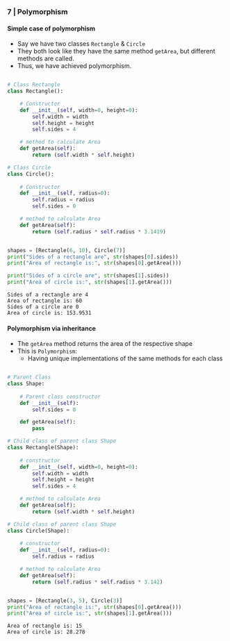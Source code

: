 
### 7 | Polymorphism 

#### Simple case of polymorphism

- Say we have two classes <code>Rectangle</code> & <code>Circle</code>
- They both look like they have the same method <code>getArea</code>, but different methods are called. 
- Thus, we have achieved polymorphism.

```python

# Class Rectangle
class Rectangle():

    # Constructor
    def __init__(self, width=0, height=0):
        self.width = width
        self.height = height
        self.sides = 4

    # method to calculate Area
    def getArea(self):
        return (self.width * self.height)

# Class Circle
class Circle():
    
    # Constructor
    def __init__(self, radius=0):
        self.radius = radius
        self.sides = 0

    # method to calculate Area
    def getArea(self):
        return (self.radius * self.radius * 3.1419)


shapes = [Rectangle(6, 10), Circle(7)]
print("Sides of a rectangle are", str(shapes[0].sides))
print("Area of rectangle is:", str(shapes[0].getArea()))

print("Sides of a circle are", str(shapes[1].sides))
print("Area of circle is:", str(shapes[1].getArea()))

```

```
Sides of a rectangle are 4
Area of rectangle is: 60
Sides of a circle are 0
Area of circle is: 153.9531
```

#### Polymorphism via inheritance

- The <code>getArea</code> method returns the area of the respective shape
- This is <code>Polymorphism</code>:
    - Having unique implementations of the same methods for each class

```python

# Parent Class
class Shape:
    
    # Parent class constructor
    def __init__(self): 
        self.sides = 0

    def getArea(self):
        pass

# Child class of parent class Shape
class Rectangle(Shape):  
    
    # constructor
    def __init__(self, width=0, height=0):
        self.width = width
        self.height = height
        self.sides = 4

    # method to calculate Area
    def getArea(self):
        return (self.width * self.height)

# Child class of parent class Shape
class Circle(Shape):  
    
    # constructor
    def __init__(self, radius=0):
        self.radius = radius

    # method to calculate Area
    def getArea(self):
        return (self.radius * self.radius * 3.142)


shapes = [Rectangle(3, 5), Circle(3)]
print("Area of rectangle is:", str(shapes[0].getArea()))
print("Area of circle is:", str(shapes[1].getArea()))

```

```
Area of rectangle is: 15
Area of circle is: 28.278
```

